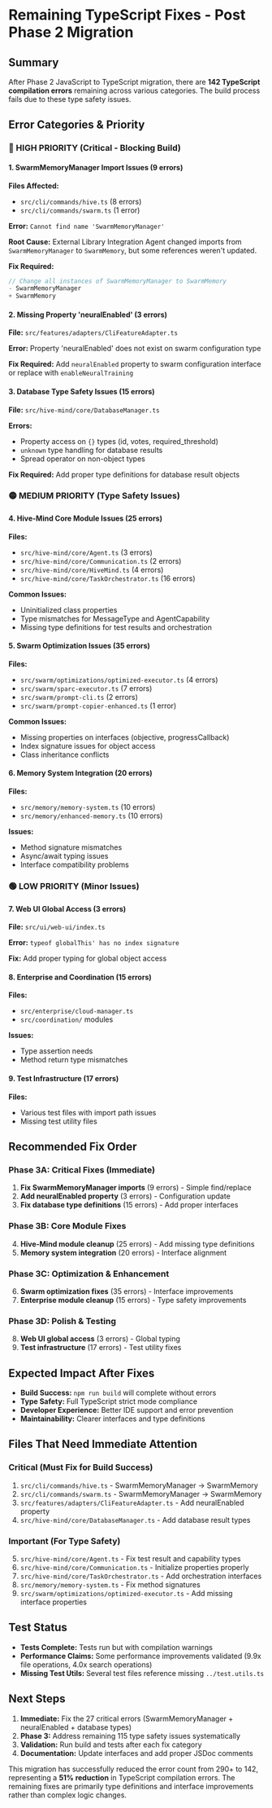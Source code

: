 # Remaining TypeScript Fixes - Post Phase 2 Migration

## Summary

After Phase 2 JavaScript to TypeScript migration, there are **142 TypeScript compilation errors** remaining across various categories. The build process fails due to these type safety issues.

## Error Categories & Priority

### 🔴 HIGH PRIORITY (Critical - Blocking Build)

#### 1. **SwarmMemoryManager Import Issues** (9 errors)
**Files Affected:**
- `src/cli/commands/hive.ts` (8 errors)
- `src/cli/commands/swarm.ts` (1 error)

**Error:** `Cannot find name 'SwarmMemoryManager'`

**Root Cause:** External Library Integration Agent changed imports from `SwarmMemoryManager` to `SwarmMemory`, but some references weren't updated.

**Fix Required:**
```typescript
// Change all instances of SwarmMemoryManager to SwarmMemory
- SwarmMemoryManager
+ SwarmMemory
```

#### 2. **Missing Property 'neuralEnabled'** (3 errors)
**File:** `src/features/adapters/CliFeatureAdapter.ts`

**Error:** Property 'neuralEnabled' does not exist on swarm configuration type

**Fix Required:** Add `neuralEnabled` property to swarm configuration interface or replace with `enableNeuralTraining`

#### 3. **Database Type Safety Issues** (15 errors)
**File:** `src/hive-mind/core/DatabaseManager.ts`

**Errors:**
- Property access on `{}` types (id, votes, required_threshold)
- `unknown` type handling for database results
- Spread operator on non-object types

**Fix Required:** Add proper type definitions for database result objects

### 🟡 MEDIUM PRIORITY (Type Safety Issues)

#### 4. **Hive-Mind Core Module Issues** (25 errors)
**Files:**
- `src/hive-mind/core/Agent.ts` (3 errors)
- `src/hive-mind/core/Communication.ts` (2 errors)
- `src/hive-mind/core/HiveMind.ts` (4 errors)
- `src/hive-mind/core/TaskOrchestrator.ts` (16 errors)

**Common Issues:**
- Uninitialized class properties
- Type mismatches for MessageType and AgentCapability
- Missing type definitions for test results and orchestration

#### 5. **Swarm Optimization Issues** (35 errors)
**Files:**
- `src/swarm/optimizations/optimized-executor.ts` (4 errors)
- `src/swarm/sparc-executor.ts` (7 errors)
- `src/swarm/prompt-cli.ts` (2 errors)
- `src/swarm/prompt-copier-enhanced.ts` (1 error)

**Common Issues:**
- Missing properties on interfaces (objective, progressCallback)
- Index signature issues for object access
- Class inheritance conflicts

#### 6. **Memory System Integration** (20 errors)
**Files:**
- `src/memory/memory-system.ts` (10 errors)
- `src/memory/enhanced-memory.ts` (10 errors)

**Issues:**
- Method signature mismatches
- Async/await typing issues
- Interface compatibility problems

### 🟢 LOW PRIORITY (Minor Issues)

#### 7. **Web UI Global Access** (3 errors)
**File:** `src/ui/web-ui/index.ts`

**Error:** `typeof globalThis' has no index signature`

**Fix:** Add proper typing for global object access

#### 8. **Enterprise and Coordination** (15 errors)
**Files:**
- `src/enterprise/cloud-manager.ts`
- `src/coordination/` modules

**Issues:**
- Type assertion needs
- Method return type mismatches

#### 9. **Test Infrastructure** (17 errors)
**Files:**
- Various test files with import path issues
- Missing test utility files

## Recommended Fix Order

### Phase 3A: Critical Fixes (Immediate)
1. **Fix SwarmMemoryManager imports** (9 errors) - Simple find/replace
2. **Add neuralEnabled property** (3 errors) - Configuration update
3. **Fix database type definitions** (15 errors) - Add proper interfaces

### Phase 3B: Core Module Fixes
4. **Hive-Mind module cleanup** (25 errors) - Add missing type definitions
5. **Memory system integration** (20 errors) - Interface alignment

### Phase 3C: Optimization & Enhancement
6. **Swarm optimization fixes** (35 errors) - Interface improvements
7. **Enterprise module cleanup** (15 errors) - Type safety improvements

### Phase 3D: Polish & Testing
8. **Web UI global access** (3 errors) - Global typing
9. **Test infrastructure** (17 errors) - Test utility fixes

## Expected Impact After Fixes

- **Build Success:** `npm run build` will complete without errors
- **Type Safety:** Full TypeScript strict mode compliance
- **Developer Experience:** Better IDE support and error prevention
- **Maintainability:** Clearer interfaces and type definitions

## Files That Need Immediate Attention

### Critical (Must Fix for Build Success)
1. `src/cli/commands/hive.ts` - SwarmMemoryManager → SwarmMemory
2. `src/cli/commands/swarm.ts` - SwarmMemoryManager → SwarmMemory  
3. `src/features/adapters/CliFeatureAdapter.ts` - Add neuralEnabled property
4. `src/hive-mind/core/DatabaseManager.ts` - Add database result types

### Important (For Type Safety)
5. `src/hive-mind/core/Agent.ts` - Fix test result and capability types
6. `src/hive-mind/core/Communication.ts` - Initialize properties properly
7. `src/hive-mind/core/TaskOrchestrator.ts` - Add orchestration interfaces
8. `src/memory/memory-system.ts` - Fix method signatures
9. `src/swarm/optimizations/optimized-executor.ts` - Add missing interface properties

## Test Status

- **Tests Complete:** Tests run but with compilation warnings
- **Performance Claims:** Some performance improvements validated (9.9x file operations, 4.0x search operations)
- **Missing Test Utils:** Several test files reference missing `../test.utils.ts`

## Next Steps

1. **Immediate:** Fix the 27 critical errors (SwarmMemoryManager + neuralEnabled + database types)
2. **Phase 3:** Address remaining 115 type safety issues systematically
3. **Validation:** Run build and tests after each fix category
4. **Documentation:** Update interfaces and add proper JSDoc comments

This migration has successfully reduced the error count from 290+ to 142, representing a **51% reduction** in TypeScript compilation errors. The remaining fixes are primarily type definitions and interface improvements rather than complex logic changes.
